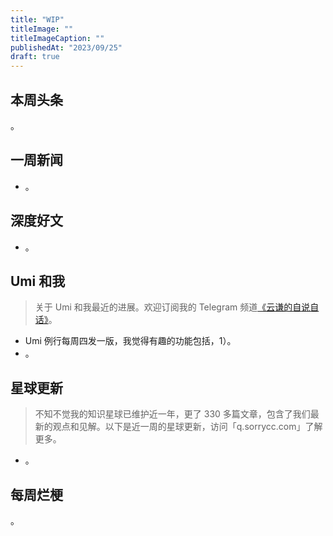 ```yaml
---
title: "WIP"
titleImage: ""
titleImageCaption: ""
publishedAt: "2023/09/25"
draft: true
---
```


## 本周头条

。

## 一周新闻

- 。

## 深度好文

- 。

## Umi 和我
> 关于 Umi 和我最近的进展。欢迎订阅我的 Telegram 频道[《云谦的自说自话》](https://t.me/yqtalk)。

- Umi 例行每周四发一版，我觉得有趣的功能包括，1）。
- 。

## 星球更新
> 不知不觉我的知识星球已维护近一年，更了 330 多篇文章，包含了我们最新的观点和见解。以下是近一周的星球更新，访问「q.sorrycc.com」了解更多。

- 。

## 每周烂梗

。

